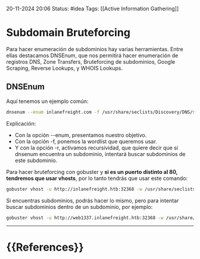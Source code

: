 20-11-2024 20:06
Status: #idea
Tags: [[Active Information Gathering]]

# Subdomain Bruteforcing

Para hacer enumeración de subdominios hay varias herramientas. Entre ellas destacamos DNSEnum, que nos permitirá hacer enumeración de registros DNS, Zone Transfers, Bruteforcing de subdominios, Google Scraping, Reverse Lookups, y WHOIS Lookups.

## DNSEnum

Aquí tenemos un ejemplo común:

```bash
dnsenum --enum inlanefreight.com -f /usr/share/seclists/Discovery/DNS/subdomains-top1million-110000.txt -r
```

Explicación:
 - Con la opción --enum, presentamos nuestro objetivo.
 - Con la opción -f, ponemos la wordlist que queremos usar.
 - Y con la opción -r, activamos recursividad, que quiere decir que si dnsenum encuentra un subdominio, intentará buscar subdominios de este subdominio.

Para hacer bruteforcing con gobuster y **si es un puerto distinto al 80, tendremos que usar vhosts**, por lo tanto tendrás que usar este comando:

```bash
gobuster vhost -u http://inlanefreight.htb:32368 -w /usr/share/seclists/Discovery/DNS/subdomains-top1million-110000.txt --append-domain
```

Si encuentras subdominios, podrás hacer lo mismo, pero para intentar buscar subdominios dentro de un subdominio, por ejemplo:

```bash
gobuster vhost -u http://web1337.inlanefreight.htb:32368 -w /usr/share/seclists/Discovery/DNS/subdomains-top1million-110000.txt --append-domain
```



---
# {{References}}